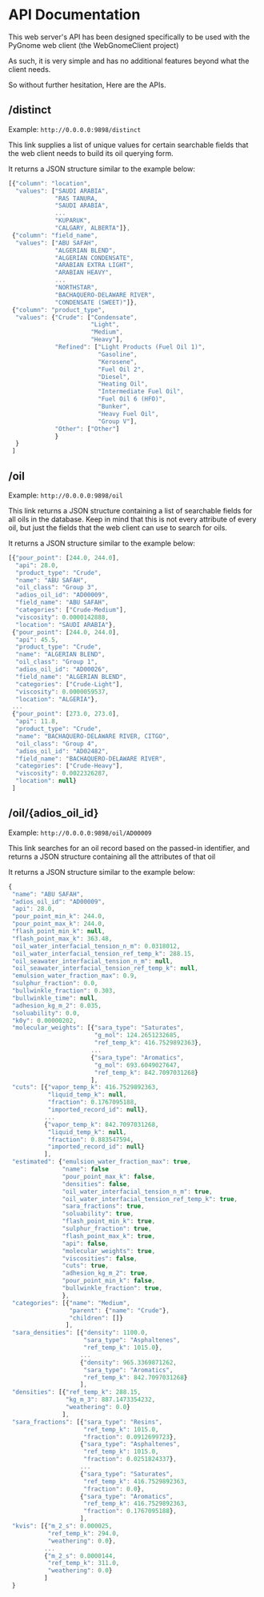 # API Documentation

This web server's API has been designed specifically to be used with the PyGnome web client
(the WebGnomeClient project)

As such, it is very simple and has no additional features beyond what the client needs.

So without further hesitation, Here are the APIs.

## /distinct

Example: `http://0.0.0.0:9898/distinct`

This link supplies a list of unique values for certain searchable fields that the web client needs to build its oil querying form.

It returns a JSON structure similar to the example below:

```javascript
[{"column": "location",
  "values": ["SAUDI ARABIA",
             "RAS TANURA,
             "SAUDI ARABIA",
             ...
             "KUPARUK",
             "CALGARY, ALBERTA"]},
 {"column": "field_name",
  "values": ["ABU SAFAH",
             "ALGERIAN BLEND",
             "ALGERIAN CONDENSATE",
             "ARABIAN EXTRA LIGHT",
             "ARABIAN HEAVY",
             ...
             "NORTHSTAR",
             "BACHAQUERO-DELAWARE RIVER",
             "CONDENSATE (SWEET)"]},
 {"column": "product_type",
  "values": {"Crude": ["Condensate",
                       "Light",
                       "Medium",
                       "Heavy"],
             "Refined": ["Light Products (Fuel Oil 1)",
                         "Gasoline",
                         "Kerosene",
                         "Fuel Oil 2",
                         "Diesel",
                         "Heating Oil",
                         "Intermediate Fuel Oil",
                         "Fuel Oil 6 (HFO)",
                         "Bunker",
                         "Heavy Fuel Oil",
                         "Group V"],
             "Other": ["Other"]
             }
  }
 ]
```

## /oil

Example: `http://0.0.0.0:9898/oil`


This link returns a JSON structure containing a list of searchable fields for all oils in the database.  Keep in mind that this is not every attribute of every oil, but just the fields that the web client can use to search for oils.

It returns a JSON structure similar to the example below:

```javascript
[{"pour_point": [244.0, 244.0],
  "api": 28.0,
  "product_type": "Crude",
  "name": "ABU SAFAH",
  "oil_class": "Group 3",
  "adios_oil_id": "AD00009",
  "field_name": "ABU SAFAH",
  "categories": ["Crude-Medium"],
  "viscosity": 0.0000142888,
  "location": "SAUDI ARABIA"},
 {"pour_point": [244.0, 244.0],
  "api": 45.5,
  "product_type": "Crude",
  "name": "ALGERIAN BLEND",
  "oil_class": "Group 1",
  "adios_oil_id": "AD00026",
  "field_name": "ALGERIAN BLEND",
  "categories": ["Crude-Light"],
  "viscosity": 0.0000059537,
  "location": "ALGERIA"},
 ...
 {"pour_point": [273.0, 273.0],
  "api": 11.8,
  "product_type": "Crude",
  "name": "BACHAQUERO-DELAWARE RIVER, CITGO",
  "oil_class": "Group 4",
  "adios_oil_id": "AD02482",
  "field_name": "BACHAQUERO-DELAWARE RIVER",
  "categories": ["Crude-Heavy"],
  "viscosity": 0.0022326287,
  "location": null}
 ]
```

## /oil/{adios_oil_id}

Example: `http://0.0.0.0:9898/oil/AD00009`


This link searches for an oil record based on the passed-in identifier, and returns a JSON structure containing all the attributes of that oil


It returns a JSON structure similar to the example below:

```javascript
{
 "name": "ABU SAFAH",
 "adios_oil_id": "AD00009",
 "api": 28.0,
 "pour_point_min_k": 244.0,
 "pour_point_max_k": 244.0,
 "flash_point_min_k": null,
 "flash_point_max_k": 363.48,
 "oil_water_interfacial_tension_n_m": 0.0318012,
 "oil_water_interfacial_tension_ref_temp_k": 288.15,
 "oil_seawater_interfacial_tension_n_m": null,
 "oil_seawater_interfacial_tension_ref_temp_k": null,
 "emulsion_water_fraction_max": 0.9,
 "sulphur_fraction": 0.0,
 "bullwinkle_fraction": 0.303,
 "bullwinkle_time": null,
 "adhesion_kg_m_2": 0.035,
 "soluability": 0.0,
 "k0y": 0.00000202,
 "molecular_weights": [{"sara_type": "Saturates",
                        "g_mol": 124.2651232685,
                        "ref_temp_k": 416.7529892363},
                       ...
                       {"sara_type": "Aromatics",
                        "g_mol": 693.6049027647,
                        "ref_temp_k": 842.7097031268}
                       ],
 "cuts": [{"vapor_temp_k": 416.7529892363,
           "liquid_temp_k": null,
           "fraction": 0.1767095188,
           "imported_record_id": null},
          ...
          {"vapor_temp_k": 842.7097031268,
           "liquid_temp_k": null,
           "fraction": 0.883547594,
           "imported_record_id": null}
          ],
 "estimated": {"emulsion_water_fraction_max": true,
               "name": false
               "pour_point_max_k": false,
               "densities": false,
               "oil_water_interfacial_tension_n_m": true,
               "oil_water_interfacial_tension_ref_temp_k": true,
               "sara_fractions": true,
               "soluability": true,
               "flash_point_min_k": true,
               "sulphur_fraction": true,
               "flash_point_max_k": true,
               "api": false,
               "molecular_weights": true,
               "viscosities": false,
               "cuts": true,
               "adhesion_kg_m_2": true,
               "pour_point_min_k": false,
               "bullwinkle_fraction": true,
               },
 "categories": [{"name": "Medium",
                 "parent": {"name": "Crude"},
                 "children": []}
                ],
 "sara_densities": [{"density": 1100.0,
                     "sara_type": "Asphaltenes",
                     "ref_temp_k": 1015.0},
                    ...
                    {"density": 965.3369871262,
                     "sara_type": "Aromatics",
                     "ref_temp_k": 842.7097031268}
                    ],
 "densities": [{"ref_temp_k": 288.15,
                "kg_m_3": 887.1473354232,
                "weathering": 0.0}
               ],
 "sara_fractions": [{"sara_type": "Resins",
                     "ref_temp_k": 1015.0,
                     "fraction": 0.0912699723},
                    {"sara_type": "Asphaltenes",
                     "ref_temp_k": 1015.0,
                     "fraction": 0.0251824337},
                    ...
                    {"sara_type": "Saturates",
                     "ref_temp_k": 416.7529892363,
                     "fraction": 0.0},
                    {"sara_type": "Aromatics",
                     "ref_temp_k": 416.7529892363,
                     "fraction": 0.1767095188},
                    ],
 "kvis": [{"m_2_s": 0.000025,
           "ref_temp_k": 294.0,
           "weathering": 0.0},
          ...
          {"m_2_s": 0.0000144,
           "ref_temp_k": 311.0,
           "weathering": 0.0}
          ]
 }
```
